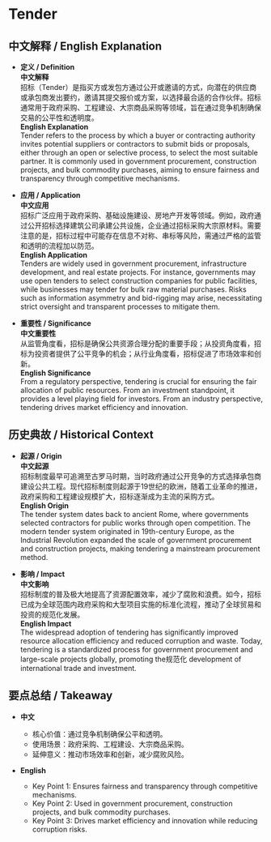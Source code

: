 # Tender

## 中文解释 / English Explanation

* **定义 / Definition**  
  **中文解释**  
  招标（Tender）是指买方或发包方通过公开或邀请的方式，向潜在的供应商或承包商发出要约，邀请其提交报价或方案，以选择最合适的合作伙伴。招标通常用于政府采购、工程建设、大宗商品采购等领域，旨在通过竞争机制确保交易的公平性和透明度。  
  **English Explanation**  
  Tender refers to the process by which a buyer or contracting authority invites potential suppliers or contractors to submit bids or proposals, either through an open or selective process, to select the most suitable partner. It is commonly used in government procurement, construction projects, and bulk commodity purchases, aiming to ensure fairness and transparency through competitive mechanisms.

* **应用 / Application**  
  **中文应用**  
  招标广泛应用于政府采购、基础设施建设、房地产开发等领域。例如，政府通过公开招标选择建筑公司承建公共设施，企业通过招标采购大宗原材料。需要注意的是，招标过程中可能存在信息不对称、串标等风险，需通过严格的监管和透明的流程加以防范。  
  **English Application**  
  Tenders are widely used in government procurement, infrastructure development, and real estate projects. For instance, governments may use open tenders to select construction companies for public facilities, while businesses may tender for bulk raw material purchases. Risks such as information asymmetry and bid-rigging may arise, necessitating strict oversight and transparent processes to mitigate them.

* **重要性 / Significance**  
  **中文重要性**  
  从监管角度看，招标是确保公共资源合理分配的重要手段；从投资角度看，招标为投资者提供了公平竞争的机会；从行业角度看，招标促进了市场效率和创新。  
  **English Significance**  
  From a regulatory perspective, tendering is crucial for ensuring the fair allocation of public resources. From an investment standpoint, it provides a level playing field for investors. From an industry perspective, tendering drives market efficiency and innovation.

## 历史典故 / Historical Context

* **起源 / Origin**  
  **中文起源**  
  招标制度最早可追溯至古罗马时期，当时政府通过公开竞争的方式选择承包商建设公共工程。现代招标制度则起源于19世纪的欧洲，随着工业革命的推进，政府采购和工程建设规模扩大，招标逐渐成为主流的采购方式。  
  **English Origin**  
  The tender system dates back to ancient Rome, where governments selected contractors for public works through open competition. The modern tender system originated in 19th-century Europe, as the Industrial Revolution expanded the scale of government procurement and construction projects, making tendering a mainstream procurement method.

* **影响 / Impact**  
  **中文影响**  
  招标制度的普及极大地提高了资源配置效率，减少了腐败和浪费。如今，招标已成为全球范围内政府采购和大型项目实施的标准化流程，推动了全球贸易和投资的规范化发展。  
  **English Impact**  
  The widespread adoption of tendering has significantly improved resource allocation efficiency and reduced corruption and waste. Today, tendering is a standardized process for government procurement and large-scale projects globally, promoting the规范化 development of international trade and investment.

## 要点总结 / Takeaway

* **中文**  
  - 核心价值：通过竞争机制确保公平和透明。  
  - 使用场景：政府采购、工程建设、大宗商品采购。  
  - 延伸意义：推动市场效率和创新，减少腐败风险。  

* **English**  
  - Key Point 1: Ensures fairness and transparency through competitive mechanisms.  
  - Key Point 2: Used in government procurement, construction projects, and bulk commodity purchases.  
  - Key Point 3: Drives market efficiency and innovation while reducing corruption risks.